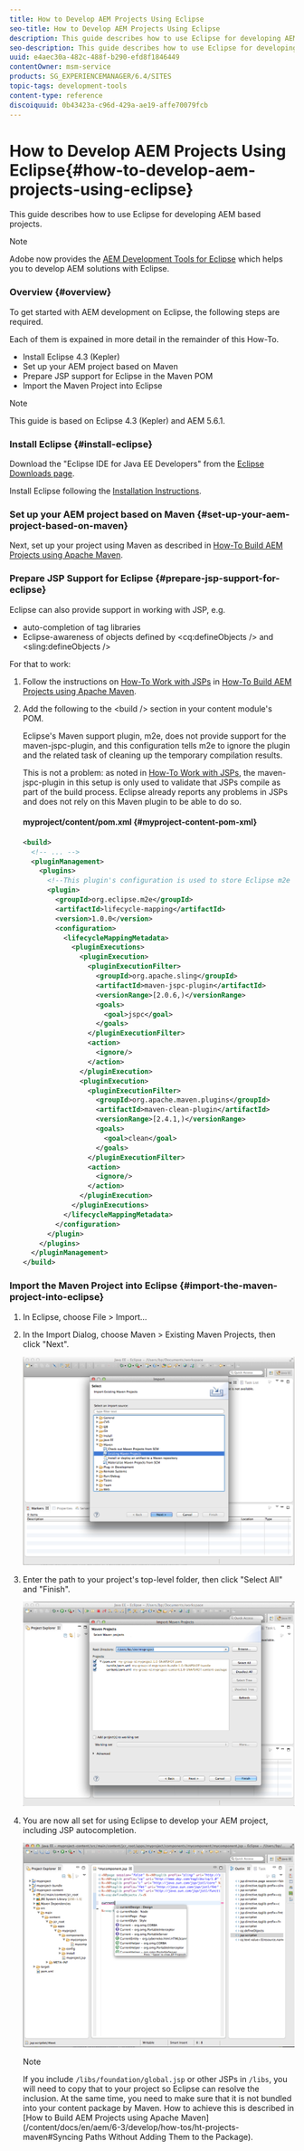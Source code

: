 ```yaml
---
title: How to Develop AEM Projects Using Eclipse
seo-title: How to Develop AEM Projects Using Eclipse
description: This guide describes how to use Eclipse for developing AEM based projects
seo-description: This guide describes how to use Eclipse for developing AEM based projects
uuid: e4aec30a-482c-488f-b290-efd8f1846449
contentOwner: msm-service
products: SG_EXPERIENCEMANAGER/6.4/SITES
topic-tags: development-tools
content-type: reference
discoiquuid: 0b43423a-c96d-429a-ae19-affe70079fcb
---
```


# How to Develop AEM Projects Using Eclipse{#how-to-develop-aem-projects-using-eclipse}

This guide describes how to use Eclipse for developing AEM based projects.

>[!NOTE]
>
>Adobe now provides the [AEM Development Tools for Eclipse](../../../sites/developing/using/aem-eclipse.md) which helps you to develop AEM solutions with Eclipse.

### Overview {#overview}

To get started with AEM development on Eclipse, the following steps are required.

Each of them is expained in more detail in the remainder of this How-To.

* Install Eclipse 4.3 (Kepler)
* Set up your AEM project based on Maven
* Prepare JSP support for Eclipse in the Maven POM
* Import the Maven Project into Eclipse

>[!NOTE]
>
>This guide is based on Eclipse 4.3 (Kepler) and AEM 5.6.1.

### Install Eclipse {#install-eclipse}

Download the "Eclipse IDE for Java EE Developers" from the [Eclipse Downloads page](http://www.eclipse.org/downloads/).

Install Eclipse following the [Installation Instructions](http://wiki.eclipse.org/Eclipse/Installation).

### Set up your AEM project based on Maven {#set-up-your-aem-project-based-on-maven}

Next, set up your project using Maven as described in [How-To Build AEM Projects using Apache Maven](../../../sites/developing/using/ht-projects-maven.md).

### Prepare JSP Support for Eclipse {#prepare-jsp-support-for-eclipse}

Eclipse can also provide support in working with JSP, e.g.

* auto-completion of tag libraries
* Eclipse-awareness of objects defined by &lt;cq:defineObjects /&gt; and &lt;sling:defineObjects /&gt;

For that to work:

1. Follow the instructions on [How-To Work with JSPs](../../../sites/developing/using/ht-projects-maven.md#howtoworkwithjsps) in [How-To Build AEM Projects using Apache Maven](../../../sites/developing/using/ht-projects-maven.md).
1. Add the following to the &lt;build /&gt; section in your content module's POM.

   Eclipse's Maven support plugin, m2e, does not provide support for the maven-jspc-plugin, and this configuration tells m2e to ignore the plugin and the related task of cleaning up the temporary compilation results.

   This is not a problem: as noted in [How-To Work with JSPs](../../../sites/developing/using/ht-projects-maven.md#how-to-work-with-jsps), the maven-jspc-plugin in this setup is only used to validate that JSPs compile as part of the build process. Eclipse already reports any problems in JSPs and does not rely on this Maven plugin to be able to do so.

   #### myproject/content/pom.xml {#myproject-content-pom-xml}

   ```xml
   <build>
     <!-- ... -->
     <pluginManagement>
       <plugins>
         <!--This plugin's configuration is used to store Eclipse m2e settings only. It has no influence on the Maven build itself.-->
         <plugin>
           <groupId>org.eclipse.m2e</groupId>
           <artifactId>lifecycle-mapping</artifactId>
           <version>1.0.0</version>
           <configuration>
             <lifecycleMappingMetadata>
               <pluginExecutions>
                 <pluginExecution>
                   <pluginExecutionFilter>
                     <groupId>org.apache.sling</groupId>
                     <artifactId>maven-jspc-plugin</artifactId>
                     <versionRange>[2.0.6,)</versionRange>
                     <goals>
                       <goal>jspc</goal>
                     </goals>
                   </pluginExecutionFilter>
                   <action>
                     <ignore/>
                   </action>
                 </pluginExecution>
                 <pluginExecution>
                   <pluginExecutionFilter>
                     <groupId>org.apache.maven.plugins</groupId>
                     <artifactId>maven-clean-plugin</artifactId>
                     <versionRange>[2.4.1,)</versionRange>
                     <goals>
                       <goal>clean</goal>
                     </goals>
                   </pluginExecutionFilter>
                   <action>
                     <ignore/>
                   </action>
                 </pluginExecution>
               </pluginExecutions>
             </lifecycleMappingMetadata>
           </configuration>
         </plugin>
       </plugins>
     </pluginManagement>
   </build>
   ```

### Import the Maven Project into Eclipse {#import-the-maven-project-into-eclipse}

1. In Eclipse, choose File &gt; Import...
1. In the Import Dialog, choose Maven &gt; Existing Maven Projects, then click "Next".

   ![](assets/chlimage_1-41.png)

1. Enter the path to your project's top-level folder, then click "Select All" and "Finish".

   ![](assets/chlimage_1-42.png)

1. You are now all set for using Eclipse to develop your AEM project, including JSP autocompletion.

   ![](assets/chlimage_1-43.png)

   >[!NOTE]
   >
   >If you include `/libs/foundation/global.jsp` or other JSPs in `/libs`, you will need to copy that to your project so Eclipse can resolve the inclusion. At the same time, you need to make sure that it is not bundled into your content package by Maven. How to achieve this is described in [How to Build AEM Projects using Apache Maven](/content/docs/en/aem/6-3/develop/how-tos/ht-projects-maven#Syncing Paths Without Adding Them to the Package).

